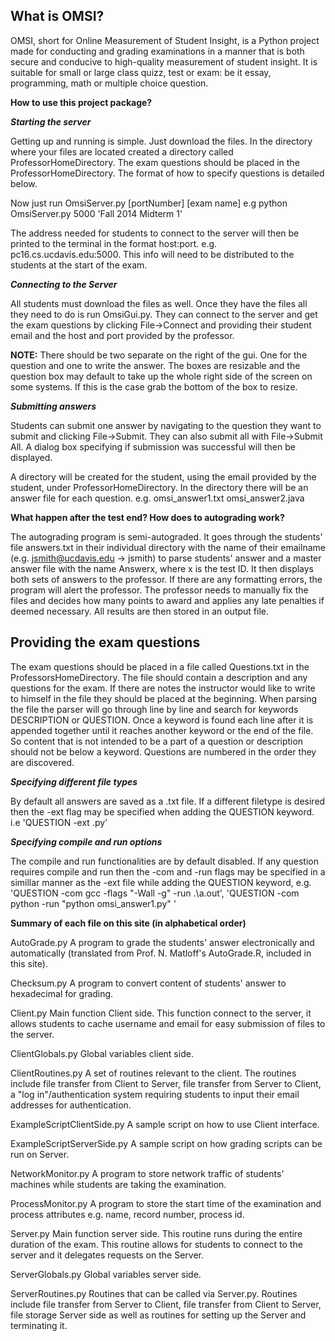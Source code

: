 
<h2>What is OMSI?</h2>

OMSI, short for Online Measurement of Student Insight, is a Python project made for conducting and grading examinations in a manner that is
both secure and conducive to high-quality measurement of student insight. It is suitable for small or large class quizz, test or exam:
be it essay, programming, math or multiple choice question.

<b>How to use this project package?</b>

<b><i>Starting the server</i></b>

Getting up and running is simple. Just download the files. In the directory where your files are located created a directory called ProfessorHomeDirectory. The exam questions should be placed in the ProfessorHomeDirectory. The format of how to specify questions is detailed below. 

Now just run OmsiServer.py [portNumber] [exam name] e.g python OmsiServer.py 5000 'Fall 2014 Midterm 1'

The address needed for students to connect to the server will then be printed to the terminal in the format host:port. e.g. pc16.cs.ucdavis.edu:5000. This info will need to be distributed to the students at the start of the exam. 

<b><i>Connecting to the Server</i></b>

All students must download the files as well. Once they have the files all they need to do is run OmsiGui.py. They can connect to the server and get the exam questions by clicking File->Connect and providing their student email and the host and port provided by the professor.

<b>NOTE:</b> There should be two separate on the right of the gui. One for the question and one to write the answer. The boxes are resizable and the question box may default to take up the whole right side of the screen on some systems. If this is the case grab the bottom of the box to resize.

<b><i>Submitting answers</i></b>

Students can submit one answer by navigating to the question they want to submit and clicking File->Submit. They can also submit all with File->Submit All. A dialog box specifying if submission was successful will then be displayed. 

A directory will be created for the student, using the email provided by the student, under ProfessorHomeDirectory. In the directory there will be an answer file for each question. e.g. omsi_answer1.txt omsi_answer2.java

<b>What happen after the test end? How does to autograding work?</b>

The autograding program is semi-autograded. It goes through the students' file answers.txt in their individual directory with the name of
their emailname (e.g. jsmith@ucdavis.edu -> jsmith) to parse students' answer and a master answer file with the name Answerx, where x is
the test ID. It then displays both sets of answers to the professor. If there are any formatting errors, the program will alert the
professor. The professor needs to manually fix the files and decides how many points to award and applies any
late penalties if deemed necessary. All results are then stored in an output file.


<h2>Providing the exam questions</h2>

  The exam questions should be placed in a file called Questions.txt in the ProfessorsHomeDirectory. The file should contain a description and any questions for the exam. If there are notes the instructor would like to write to himself in the file they should be placed at the beginning. When parsing the file the parser will go through line by line and search for keywords DESCRIPTION or QUESTION. Once a keyword is found each line after it is appended together until it reaches another keyword or the end of the file. So content that is not intended to be a part of a question or description should not be below a keyword. Questions are numbered in the order they are discovered.
  
  <b><i>Specifying different file types</i></b>
  
By default all answers are saved as a .txt file. If a different filetype is desired then the -ext flag may be specified when adding the QUESTION keyword. i.e 'QUESTION -ext .py'
    
  <b><i>Specifying compile and run options</i></b>
  
The compile and run functionalities are by default disabled. If any question requires compile and run then the -com and -run flags may be specified in a simillar manner as the -ext file while adding the QUESTION keyword, e.g. 'QUESTION -com gcc -flags "-Wall -g" -run .\a.out', 'QUESTION -com python -run "python omsi_answer1.py" '
    
    
<b>Summary of each file on this site (in alphabetical order)</b>

AutoGrade.py
A program to grade the students' answer electronically and automatically (translated from Prof. N. Matloff's AutoGrade.R, included in this site).

Checksum.py
A program to convert content of students' answer to hexadecimal for grading.

Client.py
Main function Client side. This function connect to the server, it allows students to cache username and email for easy submission of files to the server.

ClientGlobals.py
Global variables client side.

ClientRoutines.py
A set of routines relevant to the client. The routines include file transfer from Client to Server, file transfer from Server to Client,
a "log in"/authentication system requiring students to input their email addresses for authentication.

ExampleScriptClientSide.py
A sample script on how to use Client interface.

ExampleScriptServerSide.py
A sample script on how grading scripts can be run on Server.

NetworkMonitor.py
A program to store network traffic of students' machines while students are taking the examination.

ProcessMonitor.py
A program to store the start time of the examination and process attributes e.g. name, record number, process id.

Server.py
Main function server side. This routine runs during the entire duration of the exam. This routine allows for
students to connect to the server and it delegates requests on the Server.

ServerGlobals.py
Global variables server side.

ServerRoutines.py
Routines that can be called via Server.py. Routines include file transfer from Server to Client, file transfer from Client to Server, file storage Server side
as well as routines for setting up the Server and terminating it.
